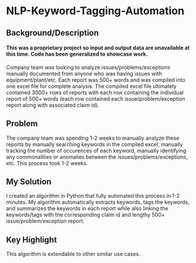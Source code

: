 # NLP-Keyword-Tagging-Automation

## Background/Description
#### This was a proprietary project so input and output data are unavailable at this time. Code has been generalized to showcase work.
Company team was looking to analyze issues/problems/exceptions manually documented from anyone who was having issues with equipment/plant/etc.
Each report was 500+ words and was compiled into one excel file for complete analysis. The compiled excel file ultimately contained 3000+ rows of reports with each row containing
the individual report of 500+ words (each row contained each issue/problem/exception report along with associated claim id).

## Problem
The company team was spending 1-2 weeks to manually analyze these reports by manually searching keywords in the compiled excel, manually tracking the number of occurences of each 
keyword, manually identifying any commonalities or anomalies between the issues/problems/exceptions, etc. This process took 1-2 weeks. 

## My Solution
I created an algorithm in Python that fully automated this process in 1-2 minutes. My algorithm automatically extracts keywords, tags the keywords, and summarizes the keywords 
in each report while also linking the keywords/tags with the corresponding claim id and lengthy 500+ issue/problem/exception report.

## Key Highlight
This algorithm is extendable to other similar use cases.

